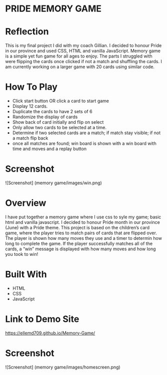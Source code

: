 # PRIDE MEMORY GAME


# Reflection
This is my final project I did with my coach Gillian. I decided to honour Pride in our province and used CSS, HTML and vanilla JavaScript. Memory game is a simple yet fun game for all ages to enjoy. 
The parts I struggled with were flipping the cards once clicked if not a match and shuffling the cards.
I am currently working on a larger game with 20 cards using similar code. 


# How To Play

- Click start button OR click a card to start game
- Display 12 cards.
- Duplicate the cards to have 2 sets of 6
- Randomize the display of cards
- Show back of card initially and flip on select
- Only allow two cards to be selected at a time.
- Determine if two selected cards are a match; if match stay visible; if not a match flip back
- once all matches are found; win board is shown with a win board with time and moves and a replay button

# Screenshot
 ![Screenshot] (memory game/images/win.png)


# Overview

I have put together a memory game where I use css to syle my game; basic html and vanilla javascript.
I decided to honour Pride month in our province (June) with a Pride theme. 
This project is based on the children’s card game, where the player tries to match pairs of cards that are flipped over. The player is shown how many moves they use and a timer to determin how long to complete the game. 
If the player successfully matches all of the cards, a “win” message is displayed with how many moves and how long you took to win! 



# Built With
- HTML
- CSS
- JavaScript

# Link to Demo Site
https://ellemd709.github.io/Memory-Game/


# Screenshot
 ![Screenshot] (memory game/images/homescreen.png)